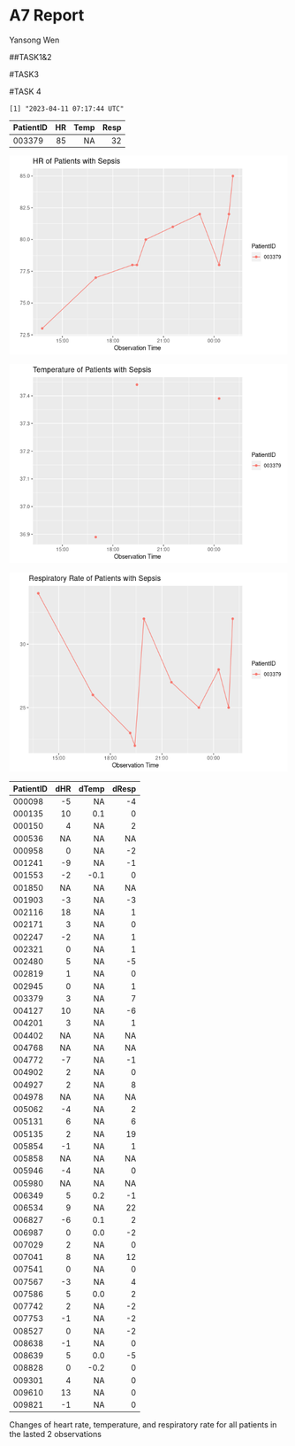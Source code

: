 A7 Report
================
Yansong Wen

\##TASK1&2

\#TASK3

\#TASK 4

    [1] "2023-04-11 07:17:44 UTC"

| PatientID |  HR | Temp | Resp |
|:----------|----:|-----:|-----:|
| 003379    |  85 |   NA |   32 |

![](README_files/figure-commonmark/unnamed-chunk-4-1.png)

![](README_files/figure-commonmark/unnamed-chunk-4-2.png)

![](README_files/figure-commonmark/unnamed-chunk-4-3.png)

| PatientID | dHR | dTemp | dResp |
|:----------|----:|------:|------:|
| 000098    |  -5 |    NA |    -4 |
| 000135    |  10 |   0.1 |     0 |
| 000150    |   4 |    NA |     2 |
| 000536    |  NA |    NA |    NA |
| 000958    |   0 |    NA |    -2 |
| 001241    |  -9 |    NA |    -1 |
| 001553    |  -2 |  -0.1 |     0 |
| 001850    |  NA |    NA |    NA |
| 001903    |  -3 |    NA |    -3 |
| 002116    |  18 |    NA |     1 |
| 002171    |   3 |    NA |     0 |
| 002247    |  -2 |    NA |     1 |
| 002321    |   0 |    NA |     1 |
| 002480    |   5 |    NA |    -5 |
| 002819    |   1 |    NA |     0 |
| 002945    |   0 |    NA |     1 |
| 003379    |   3 |    NA |     7 |
| 004127    |  10 |    NA |    -6 |
| 004201    |   3 |    NA |     1 |
| 004402    |  NA |    NA |    NA |
| 004768    |  NA |    NA |    NA |
| 004772    |  -7 |    NA |    -1 |
| 004902    |   2 |    NA |     0 |
| 004927    |   2 |    NA |     8 |
| 004978    |  NA |    NA |    NA |
| 005062    |  -4 |    NA |     2 |
| 005131    |   6 |    NA |     6 |
| 005135    |   2 |    NA |    19 |
| 005854    |  -1 |    NA |     1 |
| 005858    |  NA |    NA |    NA |
| 005946    |  -4 |    NA |     0 |
| 005980    |  NA |    NA |    NA |
| 006349    |   5 |   0.2 |    -1 |
| 006534    |   9 |    NA |    22 |
| 006827    |  -6 |   0.1 |     2 |
| 006987    |   0 |   0.0 |    -2 |
| 007029    |   2 |    NA |     0 |
| 007041    |   8 |    NA |    12 |
| 007541    |   0 |    NA |     0 |
| 007567    |  -3 |    NA |     4 |
| 007586    |   5 |   0.0 |     2 |
| 007742    |   2 |    NA |    -2 |
| 007753    |  -1 |    NA |    -2 |
| 008527    |   0 |    NA |    -2 |
| 008638    |  -1 |    NA |     0 |
| 008639    |   5 |   0.0 |    -5 |
| 008828    |   0 |  -0.2 |     0 |
| 009301    |   4 |    NA |     0 |
| 009610    |  13 |    NA |     0 |
| 009821    |  -1 |    NA |     0 |

Changes of heart rate, temperature, and respiratory rate for all
patients in the lasted 2 observations
